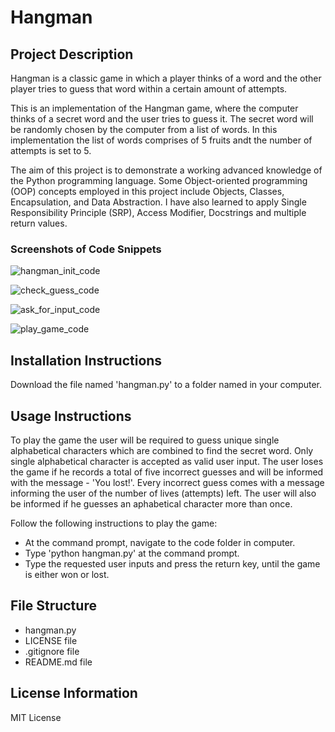 # Hangman
## Project Description
Hangman is a classic game in which a player thinks of a word and the other player tries to guess that word within a certain amount of attempts.

This is an implementation of the Hangman game, where the computer thinks of a secret word and the user tries to guess it. The secret word will be randomly chosen by the computer from a list of words. In this implementation the list of words comprises of 5 fruits andt the number of attempts is set to 5.

The aim of this project is to demonstrate a working advanced knowledge of the Python programming language. Some Object-oriented programming (OOP) concepts employed in this project include Objects, Classes, Encapsulation, and Data Abstraction. I have also learned to apply Single Responsibility Principle (SRP), Access Modifier, Docstrings and multiple return values.


### Screenshots of Code Snippets
![hangman_init_code](https://github.com/user-attachments/assets/d37a5907-2ade-4a83-892c-e668dd68613a)

![check_guess_code](https://github.com/user-attachments/assets/25f4cf0b-4cb5-4c14-9b7c-a2c34de3b71d)

![ask_for_input_code](https://github.com/user-attachments/assets/04bdfc81-df63-48be-828a-baee79beccee)

![play_game_code](https://github.com/user-attachments/assets/219f2622-0031-4fdb-a73f-cdd25894ef01)

## Installation Instructions
Download the file named 'hangman.py' to a folder named in your computer.

## Usage Instructions
To play the game the user will be required to guess unique single alphabetical characters which are combined to find the secret word. Only single alphabetical character is accepted as valid user input.  The user loses the game if he records a total of five incorrect guesses and will be informed with the message - 'You lost!'.
Every incorrect guess comes with a message informing the user of the number of lives (attempts) left. The user will also be informed if he guesses an aphabetical character more than once.

Follow the following instructions to play the game:
- At the command prompt, navigate to the code folder in computer.
- Type 'python hangman.py' at the command prompt.
- Type the requested user inputs and press the return key, until the game is either won or lost.

## File Structure
- hangman.py
- LICENSE file
- .gitignore file
- README.md file

## License Information
MIT License
